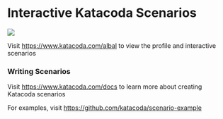 # Interactive Katacoda Scenarios

[![](http://shields.katacoda.com/katacoda/albal/count.svg)](https://www.katacoda.com/albal "Get your profile on Katacoda.com")

Visit https://www.katacoda.com/albal to view the profile and interactive scenarios

### Writing Scenarios
Visit https://www.katacoda.com/docs to learn more about creating Katacoda scenarios

For examples, visit https://github.com/katacoda/scenario-example
